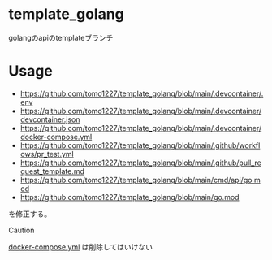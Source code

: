 # template_golang

golangのapiのtemplateブランチ

# Usage

* https://github.com/tomo1227/template_golang/blob/main/.devcontainer/.env
* https://github.com/tomo1227/template_golang/blob/main/.devcontainer/devcontainer.json
* https://github.com/tomo1227/template_golang/blob/main/.devcontainer/docker-compose.yml
* https://github.com/tomo1227/template_golang/blob/main/.github/workflows/pr_test.yml
* https://github.com/tomo1227/template_golang/blob/main/.github/pull_request_template.md
* https://github.com/tomo1227/template_golang/blob/main/cmd/api/go.mod
* https://github.com/tomo1227/template_golang/blob/main/go.mod

を修正する。

> [!CAUTION]
> [docker-compose.yml](https://github.com/tomo1227/template_golang/blob/main/docker-compose.yml) は削除してはいけない
